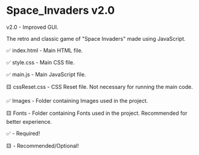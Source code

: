 # Space_Invaders v2.0
v2.0 - Improved GUI.

The retro and classic game of "Space Invaders" made using JavaScript.

✅ index.html - Main HTML file.

✅ style.css - Main CSS file.

✅ main.js - Main JavaScript file.

🟨 cssReset.css - CSS Reset file. Not necessary for running the main code.

✅ Images - Folder containing Images used in the project.

🟨 Fonts - Folder containing Fonts used in the project. Recommended for better experience.











✅ - Required!

🟨 - Recommended/Optional!